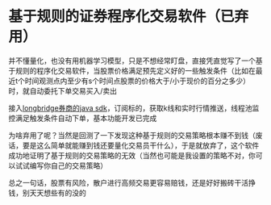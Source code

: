 # 基于规则的证券程序化交易软件（已弃用）

并不懂量化，也没有用机器学习模型，只是不想经常盯盘，直接凭直觉写了一个基于规则的程序化交易软件，当股票价格满足预先定义好的一些触发条件（比如在最近t个时间观测点内至少有s个时间点股票的价格大于/小于现价的百分之多少）时，就自动委托下单交易买入/卖出

接入[longbridge券商的java sdk](https://open.longportapp.com/docs)，订阅标的，获取k线和实时行情推送，线程池监控满足触发条件自动下单，基本功能开发已完成

为啥弃用了呢？当然是回测了一下发现这种基于规则的交易策略根本赚不到钱（废话，要是这么简单就能赚到钱还要量化交易员干什么），于是就放弃了，这个软件成功地证明了基于规则的交易策略的无效（当然也可能是我设置的策略不对，你可以试试编写你自己的交易策略）

总之一句话，股票有风险，散户进行高频交易更容易赔钱，还是好好搬砖干活挣钱，别天天想些有的没的